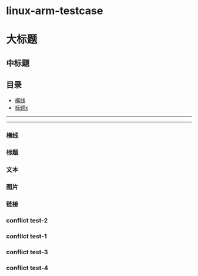 # linux-arm-testcase
大标题
===
中标题
---
目录  
----
* [横线](#横线)
* [标题x](#标题)
-----

****


### 横线

### 标题

### 文本

### 图片

### 链接

### conflict test-2

### confilct test-1

### conflict test-3

### conflict test-4
